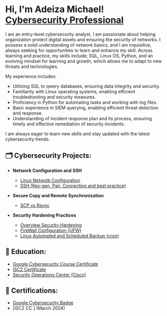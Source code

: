 <h1>Hi, I'm Adeiza Michael! <br/> <a href="https://www.linkedin.com/in/joshmadakor/">Cybersecurity Professional</a> </h1>
I am an entry-level cybersecurity analyst, I am passionate about helping organization protect digital assets and ensuring the security of networks. I possess a solid understanding of network basics, and I am inquisitive, always seeking for opportunities to learn and enhance my skill. Across learning and practice, my skills include; SQL, Linux OS, Python, and an evolving mindset for learning and growth, which allows me to adapt to new threats and technologies.

My experience includes:

- Utilizing SQL to qwery databases, ensuring data integrity and security.
- Familiarity with Linux operating systems, enabling efficient troubleshooting and security measures.
- Proficiency in Python for automating tasks and working with log files.
- Basic experience in SIEM querying, enabling efficient threat detection and response.
- Understanding of incident response plan and its process, ensuring timely and effective remediation of security incidents.

I am always eager to learn new skills and stay updated with the latest cybersecurity trends. 

<h2>🗂️ Cybersecurity Projects:</h2>

- <b>Network Configuration and SSH </b>
  - [Linux Netwotk Configuration ](https://github.com/Blacxz08/Configure-static-IP)
  - [SSH (Key-gen, Pair, Connection and best practice)](https://github.com/Blacxz08/Configure-static-IP)
    
- <b>Secure Copy and Remote Synchronization</b>
  - [SCP vs Rsync](https://github.com/Blacxz08/SCP-vs-Rsync)
    
- <b>Security Hardening Practices</b>
  - [Overview Security Hardening](https://github.com/Blacxz08/Security-Hardening)
  - [FireWall Configuration (UFW)](https://github.com/Blacxz08/Firewall-configuration)
  - [Linux Automated and Scheduled Backup (cron)](https://github.com/Blacxz08/Automated-backup)
 
<h2>🏅 Education:</h2>

  - [Google Cybersecurity Course Certificate](https://www.credly.com/badges/e9962757-106d-4d9b-9d2b-e6376992801f/public_url)
  - [ISC2 Certificate](https://www.credly.com/badges/29a95410-f600-49b1-b8f1-81e227178292/public_url)
  - [Security Operations Center (Cisco)](https://coursera.org/share/38278be4947a8eb8d2686656b4d9e8e1)


<h2>🏅 Certifications:</h2>

  - [Google Cybersecurity Badge](https://www.credly.com/badges/e9962757-106d-4d9b-9d2b-e6376992801f/public_url)
  - [ISC2 CC ] (March 2024)

